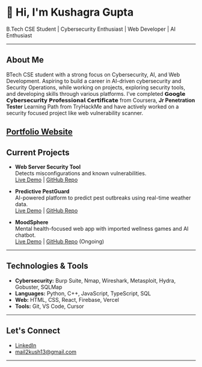 # 👋 Hi, I'm Kushagra Gupta

B.Tech CSE Student | Cybersecurity Enthusiast | Web Developer | AI Enthusiast

---

## About Me
BTech CSE student with a strong focus on Cybersecurity, AI, and Web Development. Aspiring to build a career in AI-driven cybersecurity and Security Operations, while working on projects, exploring security tools, and developing skills through various platforms.
I’ve completed 𝗚𝗼𝗼𝗴𝗹𝗲 𝗖𝘆𝗯𝗲𝗿𝘀𝗲𝗰𝘂𝗿𝗶𝘁𝘆 𝗣𝗿𝗼𝗳𝗲𝘀𝘀𝗶𝗼𝗻𝗮𝗹 𝗖𝗲𝗿𝘁𝗶𝗳𝗶𝗰𝗮𝘁𝗲 from Coursera, **Jr Penetration Tester** Learning Path from TryHackMe and have actively worked on a security focused project like web vulnerability scanner.


[Portfolio Website](https://kushagra-gupta.vercel.app/)
---

## Current Projects

- **Web Server Security Tool**  
  Detects misconfigurations and known vulnerabilities.  
  [Live Demo](https://web-vuln-scannner.vercel.app/) | [GitHub Repo](https://github.com/Kushagra-Gupta-755/WebVulnScannner)

- **Predictive PestGuard**  
  AI-powered platform to predict pest outbreaks using real-time weather data.  
  [Live Demo](https://predictive-pest-guard.vercel.app/) | [GitHub Repo](https://github.com/anmolsalaria/predictive-pest-guard)

- **MoodSphere**  
  Mental health-focused web app with imported wellness games and AI chatbot.  
  [Live Demo](https://mood-sphere.vercel.app/) | [GitHub Repo](https://github.com/anmolsalaria/mood-sphere)
  (Ongoing)

---

## Technologies & Tools

- **Cybersecurity:** Burp Suite, Nmap, Wireshark, Metasploit, Hydra, Gobuster, SQLMap
- **Languages:** Python, C++, JavaScript, TypeScript, SQL
- **Web:** HTML, CSS, React, Firebase, Vercel
- **Tools:** Git, VS Code, Cursor

---

## Let's Connect

- [LinkedIn](https://www.linkedin.com/in/kushagra-gupta9/)
- mail2kush13@gmail.com
---

